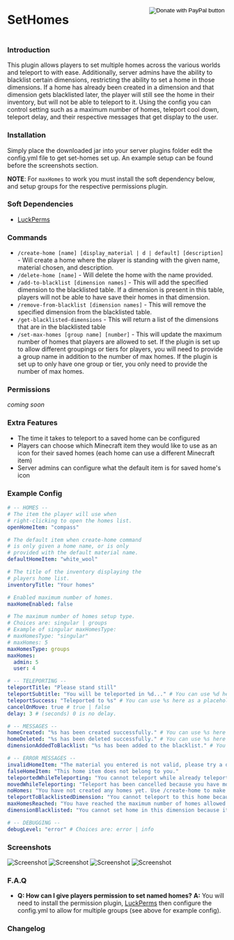 

<div style="display: flex; justify-content: space-between">
<h1 >SetHomes</h1>
<form style="margin-top: 5%" action="https://www.paypal.com/donate" method="post" target="_top">
<input type="hidden" name="business" value="8LXCRFX27B37C" />
<input type="hidden" name="no_recurring" value="0" />
<input type="hidden" name="item_name" value="Thanks for supporting sethomes plugin!" />
<input type="hidden" name="currency_code" value="USD" />
<input type="image" src="https://www.paypalobjects.com/en_US/i/btn/btn_donateCC_LG.gif" border="0" name="submit" title="PayPal - The safer, easier way to pay online!" alt="Donate with PayPal button" />
<img alt="" border="0" src="https://www.paypal.com/en_US/i/scr/pixel.gif" width="1" height="1" />
</form>
</div>

### Introduction
This plugin allows players to set multiple homes across the various worlds and teleport to with ease. 
Additionally, server admins have the ability to blacklist certain dimensions, restricting the ability to set a home in those dimensions. 
If a home has already been created in a dimension and that dimension gets blacklisted later, the player will still see the home in their inventory, but will not be able to teleport to it.
Using the config you can control setting such as a maximum number of homes, teleport cool down, teleport delay, and their respective messages that get display to the user.

### Installation
Simply place the downloaded jar into your server plugins folder edit the config.yml file to get set-homes set up.
An example setup can be found before the screenshots section.

**NOTE**: For `maxHomes` to work you must install the soft dependency below, and setup groups for the respective permissions plugin.

### Soft Dependencies
- [LuckPerms](https://luckperms.net/download)

### Commands
- `/create-home [name] [display_material | d | default] [description]` - Will create a home where the player is standing with the given name, material chosen, and description. 
- `/delete-home [name]` - Will delete the home with the name provided.
- `/add-to-blacklist [dimension names]` - This will add the specified dimension to the blacklisted table. If a dimension is present in this table, players will not be able to have save their homes in that dimension.
- `/remove-from-blacklist [dimension names]` - This will remove the specified dimension from the blacklisted table.
- `/get-blacklisted-dimensions` - This will return a list of the dimensions that are in the blacklisted table
- `/set-max-homes [group name] [number]` - This will update the maximum number of homes that players are allowed to set. 
If the plugin is set up to allow different groupings or tiers for players, you will need to provide a group name in addition to the number of max homes. 
If the plugin is set up to only have one group or tier, you only need to provide the number of max homes.

### Permissions

*coming soon*

### Extra Features
- The time it takes to teleport to a saved home can be configured
- Players can choose which Minecraft item they would like to use as an icon for their saved homes (each home can use a different Minecraft item)
- Server admins can configure what the default item is for saved home's icon

### Example Config
```yaml
# -- HOMES --
# The item the player will use when
# right-clicking to open the homes list.
openHomeItem: "compass"

# The default item when create-home command
# is only given a home name, or is only
# provided with the default material name.
defaultHomeItem: "white_wool"

# The title of the inventory displaying the
# players home list.
inventoryTitle: "Your homes"

# Enabled maximum number of homes.
maxHomeEnabled: false

# The maximum number of homes setup type.
# Choices are: singular | groups
# Example of singular maxHomesType:
# maxHomesType: "singular"
# maxHomes: 5
maxHomesType: groups
maxHomes:
  admin: 5
  user: 4

# -- TELEPORTING --
teleportTitle: "Please stand still"
teleportSubtitle: "You will be teleported in %d..." # You can use %d here as a placeholder for the seconds counter.
teleportSuccess: "Teleported to %s" # You can use %s here as a placeholder for the home name the player was teleported to.
cancelOnMove: true # true | false
delay: 3 # (seconds) 0 is no delay.

# -- MESSAGES --
homeCreated: "%s has been created successfully." # You can use %s here as a placeholder for the players home name.
homeDeleted: "%s has been deleted successfully." # You can use %s here as a placeholder for the players home name.
dimensionAddedToBlacklist: "%s has been added to the blacklist." # You can use %s here as a placeholder for the dimension names.

# -- ERROR MESSAGES --
invalidHomeItem: "The material you entered is not valid, please try a different one."
falseHomeItem: "This home item does not belong to you."
teleportedWhileTeleporting: "You cannot teleport while already teleporting."
movedWhileTeleporting: "Teleport has been cancelled because you have moved."
noHomes: "You have not created any homes yet. Use /create-home to make your first one."
teleportToBlacklistedDimension: "You cannot teleport to this home because the dimension is blacklisted."
maxHomesReached: "You have reached the maximum number of homes allowed."
dimensionBlacklisted: "You cannot set home in this dimension because it is blacklisted."

# -- DEBUGGING --
debugLevel: "error" # Choices are: error | info
```

### Screenshots
![Screenshot](https://imgur.com/ucK48vf.png)
![Screenshot](https://imgur.com/xoifjIv.png)
![Screenshot](https://imgur.com/TnqcR9i.png)
![Screenshot](https://imgur.com/pR3qJ2Q.png)

### F.A.Q
- **Q: How can I give players permission to set named homes?**
  **A:** You will need to install the permission plugin, [LuckPerms](https://luckperms.net/download) then configure the config.yml to allow for multiple groups (see above for example config).

### Changelog